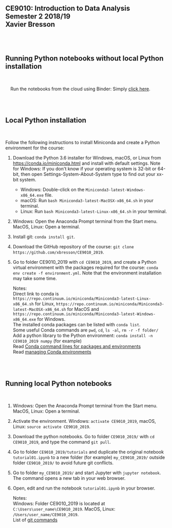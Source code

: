 

## CE9010: Introduction to Data Analysis <br> Semester 2 2018/19 <br> Xavier Bresson
   

<br>
<br>

## Running Python notebooks without local Python installation
<br>

&nbsp;&nbsp;&nbsp; Run the notebooks from the cloud using Binder: Simply [click here].

[Click here]: https://mybinder.org/v2/gh/xbresson/CE9010_2019/master





<br>
<br>

## Local Python installation
<br>

Follow the following instructions to install Miniconda and create a Python environment for the course:

1. Download the Python 3.6 installer for Windows, macOS, or Linux from <https://conda.io/miniconda.html> and install with default settings. Note for Windows: If you don't know if your operating system is 32-bit or 64-bit, then open Settings-System-About-System type to find out your xx-bit system.
   * Windows: Double-click on the `Miniconda3-latest-Windows-x86_64.exe` file. 
   * macOS: Run `bash Miniconda3-latest-MacOSX-x86_64.sh` in your terminal.
   * Linux: Run `bash Miniconda3-latest-Linux-x86_64.sh` in your terminal.
1. Windows: Open the Anaconda Prompt terminal from the Start menu. MacOS, Linux: Open a terminal.
1. Install git: `conda install git`.
1. Download the GitHub repository of the course: `git clone https://github.com/xbresson/CE9010_2019`.
1. Go to folder CE9010_2019 with `cd CE9010_2019`, and create a Python virtual environment with the packages required for the course: `conda env create -f environment.yml`. Note that the environment installation may take some time.  



   Notes: <br>
      Direct link to conda is `https://repo.continuum.io/miniconda/Miniconda3-latest-Linux-x86_64.sh` for Linux, `https://repo.continuum.io/miniconda/Miniconda3-latest-MacOSX-x86_64.sh` for MacOS and `https://repo.continuum.io/miniconda/Miniconda3-latest-Windows-x86_64.exe` for Windows. <br>
      The installed conda packages can be listed with `conda list`.<br>
      Some useful Conda commands are `pwd`, `cd`, `ls -al`, `rm -r -f folder/`<br>
      Add a python library to the Python environment: `conda install -n CE9010_2019 numpy` (for example)<br>
      Read [Conda command lines for packages and environments]<br>
      Read [managing Conda environments]

[managing Conda environments]: conda/conda_environments.pdf

[Conda command lines for packages and environments]: conda/conda_cheatsheet.pdf





<br> 
<br> 

## Running local Python notebooks 
<br>


1. Windows: Open the Anaconda Prompt terminal from the Start menu. MacOS, Linux: Open a terminal.
1. Activate the environment. Windows: `activate CE9010_2019`, macOS, Linux: `source activate CE9010_2019`.
1. Download the python notebooks. Go to folder `CE9010_2019/` with `cd CE9010_2019`, and type the command `git pull`. 
1. Go to folder `CE9010_2019/tutorials` and duplicate the original notebook `tutorial01.ipynb` to a new folder (for example) `my_CE9010_2019/` outside folder `CE9010_2019/` to avoid future git conflicts.
1. Go to folder `my_CE9010_2019/` and start Jupyter with `jupyter notebook`. The command opens a new tab in your web browser.
1. Open, edit and run the notebook `tutorial01.ipynb` in your browser.



	Notes: <br> 
      Windows: Folder CE9010_2019 is located at `C:\Users\user_name\CE9010_2019`. MacOS, Linux: `/Users/user_name/CE9010_2019`.<br>
      List of [git commands]<br>

[git commands]: git/git_commands.pdf









[git]: https://git-scm.com
[python]: https://www.python.org
[scipy]: https://www.scipy.org
[anaconda]: https://anaconda.org
[miniconda]: https://conda.io/miniconda.html
[conda]: https://conda.io
[conda-forge]: https://conda-forge.org


<br>
<br>
<br>
<br>
<br>
<br>



